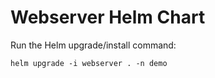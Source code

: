 # Webserver Helm Chart

Run the Helm upgrade/install command:
    
    helm upgrade -i webserver . -n demo



